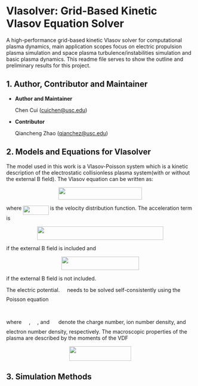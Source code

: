 # **Vlasolver: Grid-Based Kinetic Vlasov Equation Solver**

A high-performance grid-based kinetic Vlasov solver for computational plasma dynamics, main application scopes focus on electric propulsion plasma simulation and space plasma turbulence/instabilities simulation and basic plasma dynamics. This readme file serves to show the outline and preliminary results for this project.

## 1. **Author, Contributor and Maintainer**
* **Author and Maintainer**
          
    Chen Cui (cuichen@usc.edu)

* **Contributor**  
    
    Qiancheng Zhao (qianchez@usc.edu)

## 2. **Models and Equations for Vlasolver**
The model used in this work is a Vlasov-Poisson system which is a kinetic description of the electrostatic collisionless plasma system(with or without the external B field). The Vlasov equation can be written as:
<p align="center"><img src="https://rawgit.com/ChenCuiPlasma/Vlasolver_Flyer/master/svgs/e71a173cc8644e32041f22b26ed65be0.svg?invert_in_darkmode" align=middle width=223.32420000000002pt height=33.769394999999996pt/></p>
where <img src="https://rawgit.com/ChenCuiPlasma/Vlasolver_Flyer/master/svgs/4d2163470b670e46b34a53abb5515a21.svg?invert_in_darkmode" align=middle width=68.50305pt height=24.56552999999997pt/> is the velocity distribution function. The acceleration term  is
<p align="center"><img src="https://rawgit.com/ChenCuiPlasma/Vlasolver_Flyer/master/svgs/4e9c9dc1fcd13167b1b06e538ca9b266.svg?invert_in_darkmode" align=middle width=337.81604999999996pt height=36.0987pt/></p>
if the external B field is included and
<p align="center"><img src="https://rawgit.com/ChenCuiPlasma/Vlasolver_Flyer/master/svgs/cafed958a96d9b7c88fef7f83b5c1283.svg?invert_in_darkmode" align=middle width=207.52875pt height=36.0987pt/></p>
if the external B field is not included.

The  electric potential. <img src="https://rawgit.com/ChenCuiPlasma/Vlasolver_Flyer/master/svgs/5e16cba094787c1a10e568c61c63a5fe.svg?invert_in_darkmode" align=middle width=11.827860000000003pt height=22.381919999999983pt/> needs to be solved self-consistently  using the Poisson equation
<p align="center"><img src="https://rawgit.com/ChenCuiPlasma/Vlasolver_Flyer/master/svgs/e4c23b7c5a4401a89f04a5c6cc37dcff.svg?invert_in_darkmode" align=middle width=201.59535pt height=16.376943pt/></p>
where  <img src="https://rawgit.com/ChenCuiPlasma/Vlasolver_Flyer/master/svgs/ed35373880183d013fc1bba898b2e3ae.svg?invert_in_darkmode" align=middle width=15.813105000000002pt height=22.381919999999983pt/>, <img src="https://rawgit.com/ChenCuiPlasma/Vlasolver_Flyer/master/svgs/de3e4ddbaf93c2db6b330ad1998cc995.svg?invert_in_darkmode" align=middle width=14.463570000000002pt height=14.102549999999994pt/>, and <img src="https://rawgit.com/ChenCuiPlasma/Vlasolver_Flyer/master/svgs/15f7bab95660228710a9c6264a04d9ee.svg?invert_in_darkmode" align=middle width=16.04361pt height=14.102549999999994pt/> denote the charge number, ion number density, and electron number density, respectively. 
The macroscopic properties of the plasma are described  by the moments  of the VDF
<p align="center"><img src="https://rawgit.com/ChenCuiPlasma/Vlasolver_Flyer/master/svgs/43a1813b0415fff8bef1223496e3815b.svg?invert_in_darkmode" align=middle width=165.8844pt height=39.588615pt/></p>

## 3. **Simulation Methods**

